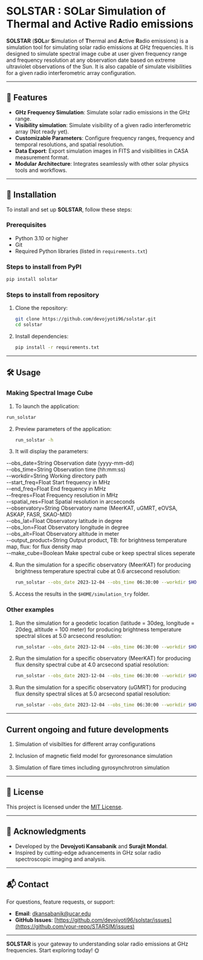 
# SOLSTAR : SOLar Simulation of Thermal and Active Radio emissions

**SOLSTAR** (**SOL**ar **S**imulation of **T**hermal and **A**ctive **R**adio emissions) is a simulation tool for simulating solar radio emissions at GHz frequencies. It is designed to simulate spectral image cube at user given frequency range and frequency resolution at any observation date based on extreme ultraviolet observations of the Sun. It is also capable of simulate visibilities for a given radio interferometric array configuration.

---

## 🌟 Features

- **GHz Frequency Simulation**: Simulate solar radio emissions in the GHz range.
- **Visibility simulation**: Simulate visibility of a given radio interferometric array (Not ready yet).
- **Customizable Parameters**: Configure frequency ranges, frequency and temporal resolutions, and spatial resolution. 
- **Data Export**: Export simulation images in FITS and visibilities in CASA measurement format.
- **Modular Architecture**: Integrates seamlessly with other solar physics tools and workflows.

---

## 🚀 Installation

To install and set up **SOLSTAR**, follow these steps:

### Prerequisites
- Python 3.10 or higher
- Git
- Required Python libraries (listed in `requirements.txt`)

### Steps to install from PyPI
   ```bash
   pip install solstar
   ```

### Steps to install from repository

1. Clone the repository:
   ```bash
   git clone https://github.com/devojyoti96/solstar.git
   cd solstar
   ```

2. Install dependencies:
   ```bash
   pip install -r requirements.txt
   ```
---

## 🛠️ Usage

### Making Spectral Image Cube

1.  To launch the application:
   ```bash
   run_solstar 
   ```
   
2. Preview parameters of the application:
   ```bash
   run_solstar -h
   ```
  
3. It will display the parameters:  

  --obs_date=String     Observation date (yyyy-mm-dd)  
  --obs_time=String     Observation time (hh:mm:ss)  
  --workdir=String      Working directory path  
  --start_freq=Float    Start frequency in MHz  
  --end_freq=Float      End frequency in MHz  
  --freqres=Float       Frequency resolution in MHz  
  --spatial_res=Float   Spatial resolution in arcseconds  
  --observatory=String  Observatory name (MeerKAT, uGMRT, eOVSA, ASKAP, FASR, SKAO-MID)  
  --obs_lat=Float       Observatory latitude in degree  
  --obs_lon=Float       Observatory longitude in degree  
  --obs_alt=Float       Observatory altitude in meter  
  --output_product=String Output product, TB: for brightness temperature map, flux: for flux density map  
  --make_cube=Boolean   Make spectral cube or keep spectral slices seperate
  
4. Run the simulation for a specific observatory (MeerKAT) for producing brightness temperature spectral cube at 0.6 arcsecond resolution:
   ```bash
   run_solstar --obs_date 2023-12-04 --obs_time 06:30:00 --workdir $HOME/simulation_try --start_freq 850 --end_freq 1700 --freqres 10.0 --spatial_res 0.6 --observatory MeerKAT --output_product TB --make_cube True
   ```
5. Access the results in the `$HOME/simulation_try` folder.

### Other examples
1. Run the simulation for a geodetic location (latitude = 30deg, longitude = 20deg, altitude = 100 meter) for producing brightness temperature spectral slices at 5.0 arcsecond resolution:
   ```bash
   run_solstar --obs_date 2023-12-04 --obs_time 06:30:00 --workdir $HOME/simulation_try --start_freq 850 --end_freq 1700 --freqres 10.0 --obs_lat 30.0  --obs_lon 20.0 --obs_alt 100.0 output_product TB --make_cube False
   ```
   
2. Run the simulation for a specific observatory (MeerKAT) for producing flux density spectral cube at 4.0 arcsecond spatial resolution:
   ```bash
   run_solstar --obs_date 2023-12-04 --obs_time 06:30:00 --workdir $HOME/simulation_try --start_freq 850 --end_freq 1700 --freqres 10.0 --spatial_res 4.0 --observatory MeerKAT --output_product flux --make_cube True
   ```
3. Run the simulation for a specific observatory (uGMRT) for producing flux density spectral slices at 5.0 arcsecond spatial resolution:
   ```bash
   run_solstar --obs_date 2023-12-04 --obs_time 06:30:00 --workdir $HOME/simulation_try --start_freq 850 --end_freq 1700 --freqres 10.0 --observatory uGMRT --output_product flux --make_cube False
   ```
---

## Current ongoing and future developments

1. Simulation of visibilties for different array configurations

2. Inclusion of magnetic field model for gyroresonance simulation

3. Simulation of flare times including gyrosynchrotron simulation

---

## 📜 License

This project is licensed under the [MIT License](LICENSE).

---

## 🙌 Acknowledgments

- Developed by the **Devojyoti Kansabanik** and **Surajit Mondal**.
- Inspired by cutting-edge advancements in GHz solar radio spectroscopic imaging and analysis.

---

## 📬 Contact

For questions, feature requests, or support:
- **Email**: dkansabanik@ucar.edu
- **GitHub Issues**: [https://github.com/devojyoti96/solstar/issues](https://github.com/your-repo/STARSIM/issues)

---

**SOLSTAR** is your gateway to understanding solar radio emissions at GHz frequencies. Start exploring today! 🌞

